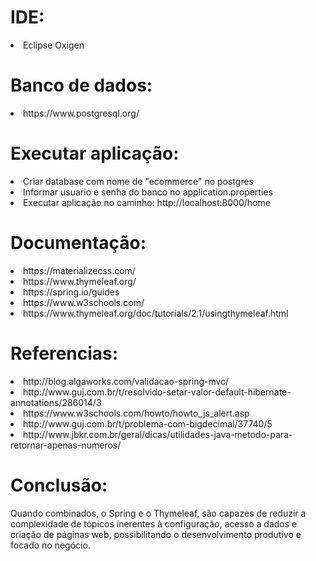 <h1>IDE:</h1>
<li>Eclipse Oxigen</li>
<h1>Banco de dados:</h1>
<li>https://www.postgresql.org/</li>
<h1>Executar aplicação:</h1>
<li>Criar database com nome de "ecommerce" no postgres</li>
<li>Informar usuario e senha do banco no application.properties</li>
<li>Executar aplicação no caminho: http://localhost:8000/home</li>
<h1>Documentação:</h1>
<li>https://materializecss.com/</li>
<li>https://www.thymeleaf.org/</li>
<li>https://spring.io/guides</li>
<li>https://www.w3schools.com/</li>
<li>https://www.thymeleaf.org/doc/tutorials/2.1/usingthymeleaf.html</li>
<h1>Referencias:</h1>
<li>http://blog.algaworks.com/validacao-spring-mvc/</li>
<li>http://www.guj.com.br/t/resolvido-setar-valor-default-hibernate-annotations/286014/3</li>
<li>https://www.w3schools.com/howto/howto_js_alert.asp</li>
<li>http://www.guj.com.br/t/problema-com-bigdecimal/37740/5</li>
<li>http://www.jbkr.com.br/geral/dicas/utilidades-java-metodo-para-retornar-apenas-numeros/</li>

<h1>Conclusão:</h1>
<p>Quando combinados, o Spring e o Thymeleaf,  são capazes de reduzir a complexidade de tópicos inerentes à configuração, acesso a dados e criação de páginas web, possibilitando o desenvolvimento produtivo e focado no negócio.</p>
